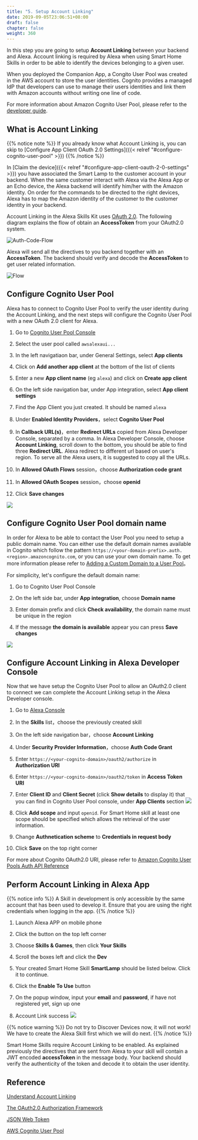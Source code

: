 ```yaml
---
title: "5. Setup Account Linking"
date: 2019-09-05T23:06:51+08:00
draft: false
chapter: false
weight: 360
---
```


In this step you are going to setup **Account Linking** between your backend and Alexa. Account linking is required by Alexa when using Smart Home Skills in order to be able to identify the devices belonging to a given user.


When you deployed the Companion App, a Congito User Pool was created in the AWS account to store the user identities. Cognito provides a managed IdP that developers can use to manage their users identities and link them with Amazon accounts without writing one line of code. 

For more information about Amazon Cognito User Pool, please refer to the 
[developer guide](https://docs.aws.amazon.com/cognito/latest/developerguide/cognito-user-identity-pools.html).

## What is Account Linking

{{% notice note %}}
If you already know what Account Linking is, you can skip to [Configure App Client OAuth 2.0 Settings]({{< relref "#configure-cognito-user-pool" >}})
{{% /notice %}}

In [Claim the device]({{< relref "#configure-app-client-oauth-2-0-settings" >}}) you have associated the Smart Lamp to the customer account in your backend. When the same customer interact with Alexa via the Alexa App or an Echo device, the Alexa backend will identify him/her with the Amazon identity. On order for the commands to be directed to the right devices, Alexa has to map the Amazon identity of the customer to the customer identity in your backend.


Account Linking in the Alexa Skills Kit uses [OAuth 2.0](https://tools.ietf.org/html/rfc6749). 
The following diagram explains the flow of obtain an **AccessToken** from your OAuth2.0 system.

![Auth-Code-Flow](/images/smart-home/auth-code-flow.png)

Alexa will send all the directives to you backend together with an **AccessToken**. The
backend should verify and decode the **AccessToken** to get user related information.

![Flow](/images/smart-home/skill-interaction-flow.png)

## Configure Cognito User Pool 

Alexa has to connect to Cognito User Pool to verify the user identity during the Account Linking, and the next steps will configure 
the Cognito User Pool with a new OAuth 2.0 client for Alexa. 

1. Go to [Cognito User Pool Console](https://console.aws.amazon.com/cognito/users/?region=us-east-1#)

1. Select the user pool called `awsalexaui...`

1. In the left navigatiaon bar, under General Settings, select **App clients**

1. Click on **Add another app client** at the bottom of the list of clients

1. Enter a new **App client name** (eg `alexa`) and click on **Create app client**

1. On the left side navigation bar, under App integration, select **App client settings**

1. Find the App Client you just created. It should be named `alexa`

1. Under **Enabled Identity Providers**，select **Cognito User Pool**

1. In **Callback URL(s)**，enter **Redirect URLs** copied from Alexa Developer Console, separated by a comma. In Alexa Developer Console,
choose **Account Linking**, scroll down to the bottom, you should be able to find three **Redirect URL**. Alexa redirect 
to different url based on user's region. To serve all the Alexa users, it is suggested to copy all the URLs.

1. In **Allowed OAuth Flows** session，choose **Authorization code grant**

1. In **Allowed OAuth Scopes** session，choose **openid**

1. Click **Save changes**

![](/images/smart-home/configure-cup-oauth.png)


## Configure Cognito User Pool domain name

In order for Alexa to be able to contact the User Pool you need to setup a public domain name. 
You can either use the default domain names available in Cognito which follow the pattern `https://<your-domain-prefix>.auth.<region>.amazoncognito.com`, 
or you can use your own domain name. To get more information please refer to 
[Adding a Custom Domain to a User Pool](https://docs.aws.amazon.com/cognito/latest/developerguide/cognito-user-pools-add-custom-domain.html#cognito-user-pools-add-custom-domain-adding)。

For simplicity, let's configure the default domain name:

1. Go to Cognito User Pool Console

1. On the left side bar, under **App integration**, choose **Domain name**

1. Enter domain prefix and click **Check availability**, the domain name must be unique in the region

1. If the message **the domain is available** appear you can press **Save changes**

![](/images/smart-home/cognito-domain.png)


## Configure Account Linking in Alexa Developer Console

Now that we have setup the Cognito User Pool to allow an OAuth2.0 client to connect we can complete the Account Linking setup in the Alexa Developer console.

1. Go to [Alexa Console](https://developer.amazon.com/alexa/console/ask)

1. In the **Skills** list，choose the previously created skill

1. On the left side navigation bar，choose **Account Linking**

1. Under **Security Provider Information**，choose **Auth Code Grant**

1. Enter `https://<your-cognito-domain>/oauth2/authorize` in **Authorization URI**

1. Enter `https://<your-cognito-domain>/oauth2/token` in **Access Token URI**

1. Enter **Client ID** and **Client Secret** (click **Show details** to display it) that you can find in Cognito User Pool console, under **App Clients** section
![](/images/smart-home/find-client-credentials.png)

1. Click **Add scope** and input `openid`. For Smart Home skill at least one scope should be specified which allows the retrieval of the user information.

1. Change **Authnetication scheme** to **Credentials in request body**

1. Click **Save** on the top right corner

For more about Cognito OAuth2.0 URI, please refer to 
[Amazon Cognito User Pools Auth API Reference](https://docs.aws.amazon.com/cognito/latest/developerguide/cognito-userpools-server-contract-reference.html)

## Perform Account Linking in Alexa App

{{% notice info %}}
A Skill in development is only accessible by the same account that has been used to develop it. Ensure that you are using the right credentials when logging in the app.
{{% /notice %}}

1. Launch Alexa APP on mobile phone

1. Click the button on the top left corner

1. Choose **Skills & Games**, then click **Your Skills**

1. Scroll the boxes left and click the **Dev**  

1. Your created Smart Home Skill **SmartLamp** should be listed below. Click it to continue.

1. Click the **Enable To Use** button

1. On the popup window, input your **email** and **password**, if have not registered yet, sign up one

1. Account Link success
![](/images/smart-home/account-linking-success.jpeg)

{{% notice warning %}}
Do not try to Discover Devices now, it will not work! We have to create the Alexa Skill first which we will do next.
{{% /notice %}}

Smart Home Skills require Account Linking to be enabled. As explained previously the directives that are sent 
from Alexa to your skill will contain a JWT encoded **accessToken** in the message body. 
Your backend should verify the authenticity of the token and decode it to obtain
the user identity.


## Reference
[Understand Account Linking](https://developer.amazon.com/docs/account-linking/understand-account-linking.html)

[The OAuth2.0 Authorization Framework](https://tools.ietf.org/html/rfc6749)

[JSON Web Token](https://en.wikipedia.org/wiki/JSON_Web_Token)

[AWS Cognito User Pool](https://docs.aws.amazon.com/zh_cn/cognito/latest/developerguide/cognito-user-identity-pools.html)
